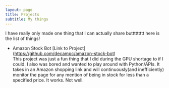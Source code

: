 ```yaml
---
layout: page
title: Projects
subtitle: My things
---
```


I have really only made one thing that I can actually share buttttttttt here is the list of things!

* Amazon Stock Bot 
\[Link to Project](https://github.com/decampc/amazon-stock-bot)\
This project was just a fun thing that I did during the GPU shortage to if I could. I also was bored and wanted to play around with Python/APIs. It takes in an Amazon shopping link and will continuously(and inefficiently) monitor the page for any mention of being in stock for less than a specified price. It works. Not well. 